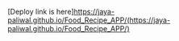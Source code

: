 [Deploy link is here]https://jaya-paliwal.github.io/Food_Recipe_APP/(https://jaya-paliwal.github.io/Food_Recipe_APP/)
